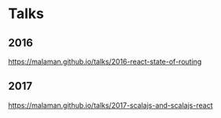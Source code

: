# Talks
## 2016
https://malaman.github.io/talks/2016-react-state-of-routing

## 2017

https://malaman.github.io/talks/2017-scalajs-and-scalajs-react
